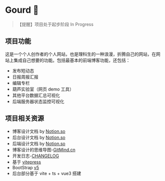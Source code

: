 # Gourd 🎅

> 【提醒】项目处于起步阶段 In Progress

## 项目功能

这是一个个人创作者的个人网站，也是理科生的一种浪漫，折腾自己的网站，在网站上集成自己想要的功能。包括最基本的前端博客功能，还包括：

- 发布短动态
- 日报周报汇报
- 编辑专栏
- 葫芦实验室（网页 demo 工具）
- 其他平台数据汇总可视化
- 后端服务器状态监控可视化

## 项目相关资源

- 博客设计文档 by [Notion.so](https://www.notion.so/krance/1cbf60650c0f455cbb13c9fbbb96f0cb)
- 后台设计文档 by [Notion.so](https://www.notion.so/krance/Dashboard-0940dcf050b84838b16e6b47b6b69cf6)
- 后端设计文档 by [Notion.so](https://www.notion.so/krance/eada9f4c33d94e70b027bd9e5dd31ff3)
- 博客设计的思维导图-[GitMind.cn](https://gitmind.cn/app/doc/e43752359)
- 开发日志-[CHANGELOG](./docs/CHANGELOG.md)
- 基于 [vitepress](https://github.com/vuejs/vitepress)
- BootStrap [v5](https://v5.bootcss.com)
- 后台部分基于 vite + ts + vue3 搭建
